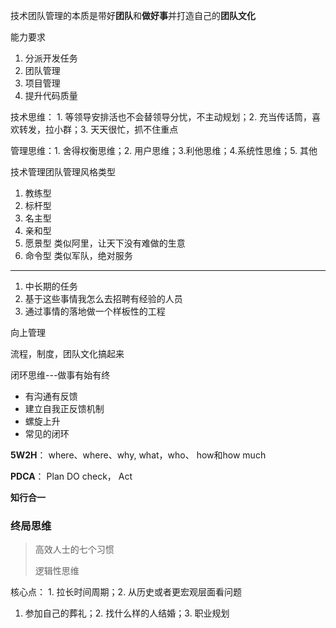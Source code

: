 技术团队管理的本质是带好**团队**和**做好事**并打造自己的**团队文化**

能力要求

1. 分派开发任务
2. 团队管理
3. 项目管理
4. 提升代码质量



技术思维： 1. 等领导安排活也不会替领导分忧，不主动规划；2. 充当传话筒，喜欢转发，拉小群；3. 天天很忙，抓不住重点

管理思维：1. 舍得权衡思维；2. 用户思维；3.利他思维；4.系统性思维；5. 其他





技术管理团队管理风格类型

1. 教练型
2. 标杆型
3. 名主型
4. 亲和型 
5. 愿景型  类似阿里，让天下没有难做的生意
6. 命令型  类似军队，绝对服务

---

1. 中长期的任务
2. 基于这些事情我怎么去招聘有经验的人员
3. 通过事情的落地做一个样板性的工程

向上管理

流程，制度，团队文化搞起来



闭环思维---做事有始有终

- 有沟通有反馈
- 建立自我正反馈机制
- 螺旋上升
- 常见的闭环

**5W2H**： where、where、why, what，who、 how和how much

**PDCA**： Plan DO check， Act

**知行合一**

### 终局思维

>高效人士的七个习惯
>
>逻辑性思维

核心点： 1. 拉长时间周期；2. 从历史或者更宏观层面看问题

1. 参加自己的葬礼；2. 找什么样的人结婚；3. 职业规划





